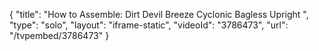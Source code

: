 {
    "title": "How to Assemble: Dirt Devil Breeze Cyclonic Bagless Upright ",
    "type": "solo",
    "layout": "iframe-static",
    "videoId": "3786473",
    "url": "\/tvpembed\/3786473"
}
